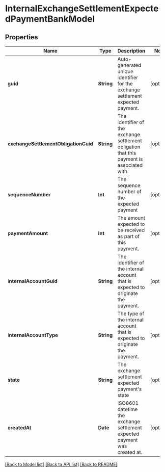 # InternalExchangeSettlementExpectedPaymentBankModel

## Properties
Name | Type | Description | Notes
------------ | ------------- | ------------- | -------------
**guid** | **String** | Auto-generated unique identifier for the exchange settlement expected payment. | [optional] 
**exchangeSettlementObligationGuid** | **String** | The identifier of the exchange settlement obligation that this payment is associated with. | [optional] 
**sequenceNumber** | **Int** | The sequence number of the expected payment | [optional] 
**paymentAmount** | **Int** | The amount expected to be received as part of this payment. | [optional] 
**internalAccountGuid** | **String** | The identifier of the internal account that is expected to originate the payment. | [optional] 
**internalAccountType** | **String** | The type of the internal account that is expected to originate the payment. | [optional] 
**state** | **String** | The exchange settlement expected payment&#39;s state | [optional] 
**createdAt** | **Date** | ISO8601 datetime the exchange settlement expected payment was created at. | [optional] 

[[Back to Model list]](../README.md#documentation-for-models) [[Back to API list]](../README.md#documentation-for-api-endpoints) [[Back to README]](../README.md)



